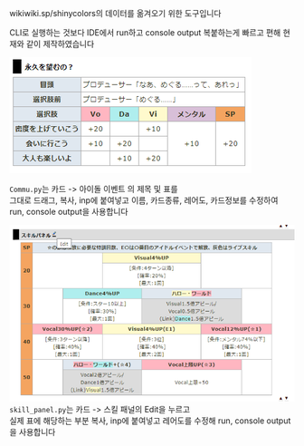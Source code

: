 wikiwiki.sp/shinycolors의 데이터를 옮겨오기 위한 도구입니다  

CLI로 실행하는 것보다 IDE에서 run하고 console output 복붙하는게 빠르고 편해 현재와 같이 제작하였습니다


![commu](./src/commu.PNG)  

`Commu.py`는 카드 -> 아이돌 이벤트 의 제목 및 표를  
그대로 드래그, 복사, inp에 붙여넣고 
이름, 카드종류, 레어도, 카드정보를 수정하여 run, console output을 사용합니다  


![skill](./src/skill.PNG)  
`skill_panel.py`는 카드 -> 스킬 패널의 Edit을 누르고   
실제 표에 해당하는 부분 복사, inp에 붙여넣고 레어도를 수정해 run, console output을 사용합니다
